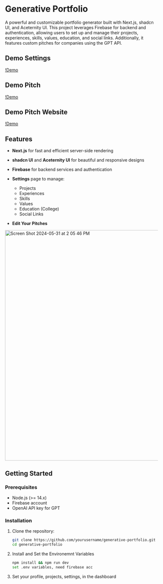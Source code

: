 # Generative Portfolio

A powerful and customizable portfolio generator built with Next.js, shadcn UI, and Aceternity UI. This project leverages Firebase for backend and authentication, allowing users to set up and manage their projects, experiences, skills, values, education, and social links. Additionally, it features custom pitches for companies using the GPT API.

## Demo Settings

[!Demo](https://github.com/ashmitg/GenerativePort/assets/84148720/e6f366c0-310c-46da-abc8-ce8996cdf859)

## Demo Pitch

[!Demo](https://github.com/ashmitg/GenerativePort/assets/84148720/bc8a1ff6-524d-4ed9-8033-5fd1c0f9c103)

## Demo Pitch Website

[!Demo](https://github.com/ashmitg/GenerativePort/assets/84148720/1b1ccb4c-be18-449e-80c2-bd3914912031)

## Features

- **Next.js** for fast and efficient server-side rendering
- **shadcn UI** and **Aceternity UI** for beautiful and responsive designs
- **Firebase** for backend services and authentication
- **Settings** page to manage:
  - Projects
  - Experiences
  - Skills
  - Values
  - Education (College)
  - Social Links
    
- **Edit Your Pitches**
<img width="760" alt="Screen Shot 2024-05-31 at 2 05 46 PM" src="https://github.com/ashmitg/GenerativePort/assets/84148720/58e6d753-6f79-44b2-9199-d3a647d6f173">

## Getting Started

### Prerequisites

- Node.js (>= 14.x)
- Firebase account
- OpenAI API key for GPT

### Installation

1. Clone the repository:
   ```bash
   git clone https://github.com/yourusername/generative-portfolio.git
   cd generative-portfolio
2. Install and Set the Environemnt Variables
   ```bash
   npm install && npm run dev
   set .env variables, need firebase acc
4. Set your profile, projects, settings, in the dashboard
   
